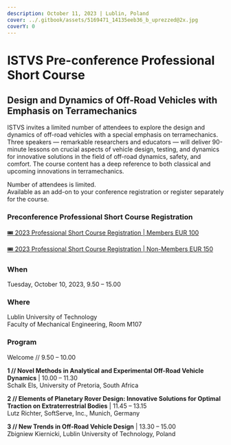 ```yaml
---
description: October 11, 2023 | Lublin, Poland
cover: ../.gitbook/assets/5169471_14135eeb36_b_uprezzed@2x.jpg
coverY: 0
---
```


# ISTVS Pre-conference Professional Short Course

## Design and Dynamics of Off-Road Vehicles with Emphasis on Terramechanics

ISTVS invites a limited number of attendees to explore the design and dynamics of off-road vehicles with a special emphasis on terramechanics. Three speakers — remarkable researchers and educators — will deliver 90-minute lessons on crucial aspects of vehicle design, testing, and dynamics for innovative solutions in the field of off-road dynamics, safety, and comfort. The course content has a deep reference to both classical and upcoming innovations in terramechanics.

Number of attendees is limited.\
Available as an add-on to your conference registration or register separately for the course.

### Preconference Professional Short Course Registration

​[🎟 2023 Professional Short Course Registration | Members EUR 100](https://buy.stripe.com/5kA8wL29t6d27SwbIQ)

[🎟 2023 Professional Short Course Registration | Non-Members EUR 150](https://buy.stripe.com/5kA8wL29tgRGb4IbIR)

### When

Tuesday, October 10, 2023, 9.50 – 15.00

### Where

Lublin University of Technology\
Faculty of Mechanical Engineering, Room M107

### Program

Welcome // 9.50 – 10.00

**1 // Novel Methods in Analytical and Experimental Off-Road Vehicle Dynamics** | 10.00 – 11.30\
Schalk Els, University of Pretoria, South Africa

**2 // Elements of Planetary Rover Design: Innovative Solutions for Optimal Traction on Extraterrestrial Bodies** | 11.45 – 13.15\
Lutz Richter, SoftServe, Inc., Munich, Germany

**3 // New Trends in Off-Road Vehicle Design** | 13.30 – 15.00\
Zbigniew Kiernicki, Lublin University of Technology, Poland
